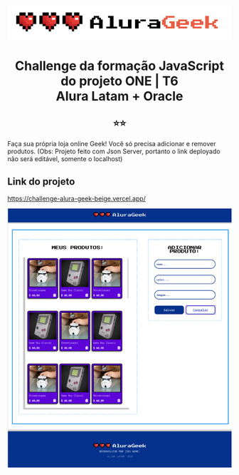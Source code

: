 <div align="center">

![Logo da página](imagens/logo-preta.svg)

</div>

<h1 align="center"> Challenge da formação JavaScript do projeto ONE | T6 <br> Alura Latam + Oracle </h1>

<h2 align="center">⭐⭐</h2>

Faça sua própria loja online Geek! Você só precisa adicionar e remover produtos. 
(Obs: Projeto feito com Json Server, portanto o link deployado não será editável, somente o localhost)

## Link do projeto

https://challenge-alura-geek-beige.vercel.app/

<div align="center">

![Print da tela do ALurageek em funcionamento](imagens/print-readme.png)

</div>

